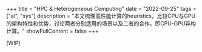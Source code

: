 +++
title = "HPC & Heterogeneous Computing"
date = "2022-09-25"
tags = ["ai", "sys"]
description = "本文梳理高性能计算的heuristics，比较CPU与GPU的架构特性和优势，讨论两者分别适用的场景以及二者的合作，即CPU-GPU异构计算。"
showFullContent = false
+++

[WIP]

